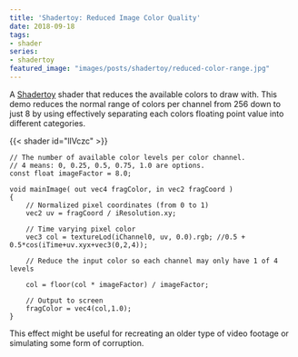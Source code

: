 ```yaml
---
title: 'Shadertoy: Reduced Image Color Quality'
date: 2018-09-18
tags:
- shader
series:
- shadertoy
featured_image: "images/posts/shadertoy/reduced-color-range.jpg"
---
```


A [Shadertoy](shadertoy.com) shader that reduces the available colors to draw with. This demo reduces the normal range of colors per channel from 256 down to just 8 by using effectively separating each colors floating point value into different categories.

{{< shader id="llVczc" >}}

```
// The number of available color levels per color channel.
// 4 means: 0, 0.25, 0.5, 0.75, 1.0 are options.
const float imageFactor = 8.0;

void mainImage( out vec4 fragColor, in vec2 fragCoord )
{
    // Normalized pixel coordinates (from 0 to 1)
    vec2 uv = fragCoord / iResolution.xy;

    // Time varying pixel color
    vec3 col = textureLod(iChannel0, uv, 0.0).rgb; //0.5 + 0.5*cos(iTime+uv.xyx+vec3(0,2,4));

    // Reduce the input color so each channel may only have 1 of 4 levels
    
    col = floor(col * imageFactor) / imageFactor;
    
    // Output to screen
    fragColor = vec4(col,1.0);
}
```

This effect might be useful for recreating an older type of video footage or simulating some form of corruption.